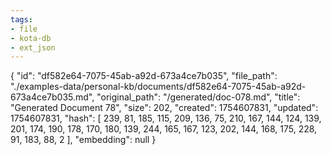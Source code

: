 ```yaml
---
tags:
- file
- kota-db
- ext_json
---
```

{
  "id": "df582e64-7075-45ab-a92d-673a4ce7b035",
  "file_path": "./examples-data/personal-kb/documents/df582e64-7075-45ab-a92d-673a4ce7b035.md",
  "original_path": "/generated/doc-078.md",
  "title": "Generated Document 78",
  "size": 202,
  "created": 1754607831,
  "updated": 1754607831,
  "hash": [
    239,
    81,
    185,
    115,
    209,
    136,
    75,
    210,
    167,
    144,
    124,
    139,
    201,
    174,
    190,
    178,
    170,
    180,
    139,
    244,
    165,
    167,
    123,
    202,
    144,
    168,
    175,
    228,
    91,
    183,
    88,
    2
  ],
  "embedding": null
}